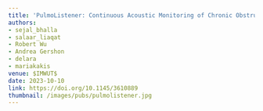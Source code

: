 ```yaml
---
title: 'PulmoListener: Continuous Acoustic Monitoring of Chronic Obstructive Pulmonary Disease in the Wild'
authors: 
- sejal_bhalla
- salaar_liaqat
- Robert Wu
- Andrea Gershon
- delara
- mariakakis
venue: $IMWUT$
date: 2023-10-10
link: https://doi.org/10.1145/3610889
thumbnail: /images/pubs/pulmolistener.jpg
---
```

